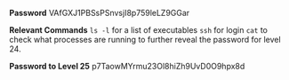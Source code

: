 **Password**
VAfGXJ1PBSsPSnvsjI8p759leLZ9GGar

**Relevant Commands**
`ls -l` for a list of executables
`ssh` for login
`cat` to check what processes are running to further reveal the password for level 24. 

**Password to Level 25**
p7TaowMYrmu23Ol8hiZh9UvD0O9hpx8d